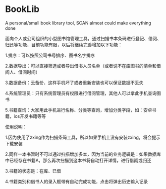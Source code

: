 BookLib
=======

A personal/small book library tool, SCAN almost could make everything done

面向个人或公司组织的小型图书馆管理工具，通过扫描书本条码进行登记、借阅、归还等功能，目前功能有限，以后将继续完善增加以下功能：

1.排序：可以按照公司书号排序、图书名字排序

2.数据导出：可以直接筛选或者导出借书人员名单（或者说不在库图书的清单和借阅人、借阅时间）

3.数据备份：云备份，这样手机坏了或者重新安装也可以保证数据不丢失

4.系统管理员：只有系统管理员有权限进行借阅管理，其他人可以拿此手机查询图书

5.书籍查询：大家用此手机进行名称、分类等查询，增加分类字段，如：安卓书籍，ios开发书籍等等

使用说明：

1.因为使用了zxing作为扫描条码工具，所以如果手机上没有安装zxing，将会提示下载安装

2.同样一本书暂时不可以通过扫描增加多本，因为当前的业务逻辑是：如果数据库中已经存在书籍A，那么再次扫描到这本书将自动打开详情，进行借阅或归还

3.书籍的状态是：在库、已借

4.书籍类别和借书人的录入框带有自动完成功能，点击将弹出历史输入记录
